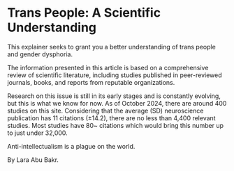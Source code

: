 # Trans People: A Scientific Understanding


This explainer seeks to grant you a better understanding of trans people and gender dysphoria.

The information presented in this article is based on a comprehensive review of scientific literature, including studies published in peer-reviewed journals, books, and reports from reputable organizations.

Research on this issue is still in its early stages and is constantly evolving, but this is what we know for now. As of October 2024, there are around 400 studies on this site. Considering that the average (SD) neuroscience publication has 11 citations (±14.2), there are no less than 4,400 relevant studies. Most studies have 80~ citations which would bring this number up to just under 32,000.

Anti-intellectualism is a plague on the world.

By Lara Abu Bakr. 
